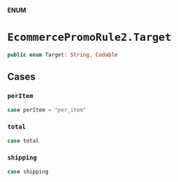 **ENUM**

# `EcommercePromoRule2.Target`

```swift
public enum Target: String, Codable
```

## Cases
### `perItem`

```swift
case perItem = "per_item"
```

### `total`

```swift
case total
```

### `shipping`

```swift
case shipping
```
